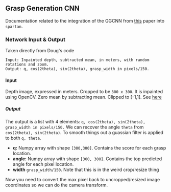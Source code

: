 ## Grasp Generation CNN
Documentation related to the integration of the GGCNN from [this](https://github.com/dougsm/ggcnn) paper into `spartan`. 

### Network Input & Output

Taken directly from Doug's code

```
Input: Inpainted depth, subtracted mean, in meters, with random rotations and zoom. 
Output: q, cos(2theta), sin(2theta), grasp_width in pixels/150.
```

#### Input
Depth image, expressed in meters. Cropped to be `300 x 300`. It is inpainted using OpenCV. Zero mean by subtracting mean. Clipped to [-1,1]. See [here](https://github.com/dougsm/ggcnn_kinova_grasping/blob/master/ggcnn_kinova_grasping/scripts/run_ggcnn.py#L92)

##### Output
The output is a list with 4 elements: `q, cos(2theta), sin(2theta), grasp_width in pixels/150.` We can recover the angle `theta` from `cos(2theta), sin(2theta)`. To smooth things out a guassian filter is applied to both `q, theta`.

- **q:** Numpy array with shape `[300,300]`. Contains the score for each grasp location.
- **angle:** Numpy array with shape `[300, 300]`. Contains the top predicted angle for each pixel location.
- **width** `grasp_width/150`. Note that this is in the weird crop/resize thing

Now you need to convert the max pixel back to uncropped/resized image coordinates so we can do the camera transform.
